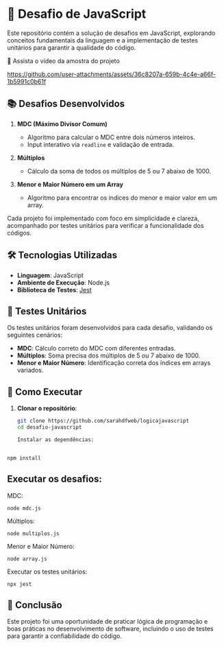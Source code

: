 # 🚀 Desafio de JavaScript  

Este repositório contém a solução de desafios em JavaScript, explorando conceitos fundamentais da linguagem e a implementação de testes unitários para garantir a qualidade do código. 

🍿 Assista o vídeo da amostra do projeto

https://github.com/user-attachments/assets/36c8207a-659b-4c4e-a66f-1b5991c0b61f


## 📚 Desafios Desenvolvidos  

1. **MDC (Máximo Divisor Comum)**  
   - Algoritmo para calcular o MDC entre dois números inteiros.  
   - Input interativo via `readline` e validação de entrada.  

2. **Múltiplos**  
   - Cálculo da soma de todos os múltiplos de 5 ou 7 abaixo de 1000.  

3. **Menor e Maior Número em um Array**  
   - Algoritmo para encontrar os índices do menor e maior valor em um array.  

Cada projeto foi implementado com foco em simplicidade e clareza, acompanhado por testes unitários para verificar a funcionalidade dos códigos.

## 🛠️ Tecnologias Utilizadas  

- **Linguagem**: JavaScript  
- **Ambiente de Execução**: Node.js  
- **Biblioteca de Testes**: [Jest](https://jestjs.io/)  

## 🧪 Testes Unitários  

Os testes unitários foram desenvolvidos para cada desafio, validando os seguintes cenários:  

- **MDC**: Cálculo correto do MDC com diferentes entradas.  
- **Múltiplos**: Soma precisa dos múltiplos de 5 ou 7 abaixo de 1000.  
- **Menor e Maior Número**: Identificação correta dos índices em arrays variados.  

## 🚀 Como Executar  

1. **Clonar o repositório**:  
   ```bash
   git clone https://github.com/sarahdfweb/logicajavascript
   cd desafio-javascript

   Instalar as dependências:



```
npm install
```
## Executar os desafios:

MDC:
```
node mdc.js
```
Múltiplos:
```
node multiplos.js
```
Menor e Maior Número:

```
node array.js
```
Executar os testes unitários:

```
npx jest
```
## 🌟 Conclusão
Este projeto foi uma oportunidade de praticar lógica de programação e boas práticas no desenvolvimento de software, incluindo o uso de testes para garantir a confiabilidade do código.
